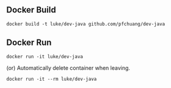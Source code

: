 ## Docker Build
```shell=
docker build -t luke/dev-java github.com/pfchuang/dev-java
```
## Docker Run
```shell=
docker run -it luke/dev-java
```
(or) Automatically delete container when leaving.
```shell=
docker run -it --rm luke/dev-java
```
